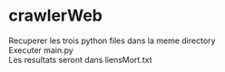 # crawlerWeb
Recuperer les trois python files dans la meme directory<br/>Executer main.py<br/>
Les resultats seront dans liensMort.txt
